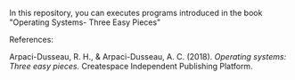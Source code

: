In this repository, you can executes programs introduced in the book "Operating Systems- Three Easy Pieces"

References:

Arpaci-Dusseau, R. H., &#38; Arpaci-Dusseau, A. C. (2018). *Operating systems: Three easy pieces.* Createspace Independent Publishing Platform.


